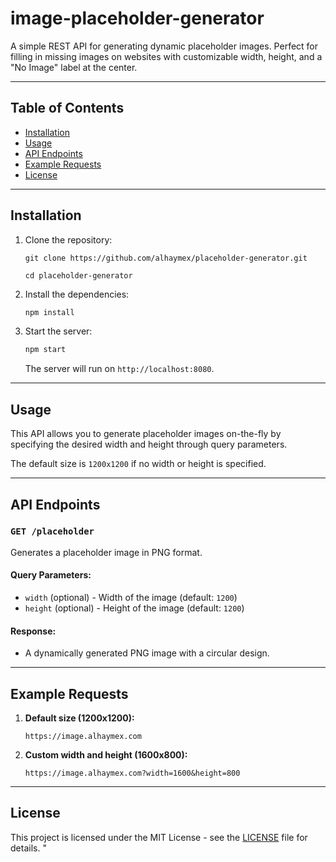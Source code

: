 # **image-placeholder-generator**

A simple REST API for generating dynamic placeholder images. Perfect for filling in missing images on websites with customizable width, height, and a \"No Image\" label at the center.

---

## **Table of Contents**

- [Installation](#installation)
- [Usage](#usage)
- [API Endpoints](#api-endpoints)
- [Example Requests](#example-requests)
- [License](#license)

---

## **Installation**

1. Clone the repository:

   ```
   git clone https://github.com/alhaymex/placeholder-generator.git
   ```

   ```
   cd placeholder-generator
   ```

2. Install the dependencies:

   ```bash
   npm install
   ```

3. Start the server:

   ```bash
   npm start
   ```

   The server will run on `http://localhost:8080`.

---

## **Usage**

This API allows you to generate placeholder images on-the-fly by specifying the desired width and height through query parameters.

The default size is `1200x1200` if no width or height is specified.

---

## **API Endpoints**

### `GET /placeholder`

Generates a placeholder image in PNG format.

#### **Query Parameters:**

- `width` (optional) - Width of the image (default: `1200`)
- `height` (optional) - Height of the image (default: `1200`)

#### **Response:**

- A dynamically generated PNG image with a circular design.

---

## **Example Requests**

1. **Default size (1200x1200):**

   ```
   https://image.alhaymex.com
   ```

2. **Custom width and height (1600x800):**
   ```
   https://image.alhaymex.com?width=1600&height=800
   ```

---

## **License**

This project is licensed under the MIT License - see the [LICENSE](LICENSE) file for details.
"
